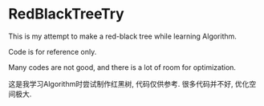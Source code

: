 # RedBlackTreeTry
This is my attempt to make a red-black tree while learning Algorithm. 

Code is for reference only. 

Many codes are not good, and there is a lot of room for optimization.


这是我学习Algorithm时尝试制作红黑树, 代码仅供参考. 很多代码并不好, 优化空间极大. 


